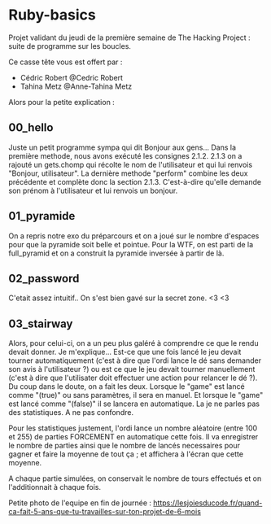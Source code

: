 # Ruby-basics
Projet validant du jeudi de la première semaine de The Hacking Project : suite de programme sur les boucles.

Ce casse tête vous est offert par :
- Cédric Robert @Cedric Robert
- Tahina Metz @Anne-Tahina Metz

Alors pour la petite explication : 

## 00_hello
Juste un petit programme sympa qui dit Bonjour aux gens... 
Dans la première methode, nous avons exécuté les consignes 2.1.2. 
2.1.3 on a rajouté un gets.chomp qui récolte le nom de l'utilisateur et qui lui renvois "Bonjour, utilisateur".
La dernière methode "perform" combine les deux précédente et complète donc la section 2.1.3. C'est-à-dire qu'elle demande son prénom à l'utilisateur et lui renvois un bonjour.

## 01_pyramide
On a repris notre exo du préparcours et on a joué sur le nombre d'espaces pour que la pyramide soit belle et pointue.
Pour la WTF, on est parti de la full_pyramid et on a construit la pyramide inversée à partir de là. 

## 02_password
C'etait assez intuitif.. On s'est bien gavé sur la secret zone. <3 <3 
	
## 03_stairway 
Alors, pour celui-ci, on a un peu plus galéré à comprendre ce que le rendu devait donner. Je m'explique... Est-ce que une fois lancé le jeu devait tourner automatiquement (c'est à dire que l'ordi lance le dé sans demander son avis à l'utilisateur ?) ou est ce que le jeu devait tourner manuellement (c'est à dire que l'utilisater doit effectuer une action pour relancer le dé ?). Du coup dans le doute, on a fait les deux. 
Lorsque le "game" est lancé comme "(true)" ou sans paramètres, il sera en manuel. Et lorsque le "game" est lancé comme "(false)" il se lancera en automatique.
La je ne parles pas des statistiques. A ne pas confondre. 

Pour les statistiques justement, l'ordi lance un nombre aléatoire (entre 100 et 255) de parties FORCEMENT en automatique cette fois. Il va enregistrer le nombre de parties ainsi que le nombre de lancés necessaires pour gagner et faire la moyenne de tout ça ; et affichera à l'écran que cette moyenne. 

A chaque partie simulées, on conservait le nombre de tours effectués et on l'additionnait à chaque fois.

Petite photo de l'equipe en fin de journée : https://lesjoiesducode.fr/quand-ca-fait-5-ans-que-tu-travailles-sur-ton-projet-de-6-mois


